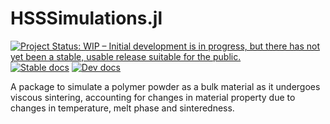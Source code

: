 # HSSSimulations.jl

[![Project Status: WIP – Initial development is in progress, but there has not yet been a stable, usable release suitable for the public.](https://www.repostatus.org/badges/latest/wip.svg)](https://www.repostatus.org/#wip)
[![Stable docs](https://img.shields.io/badge/docs-stable-blue.svg)](https://Oliver-Leete.github.io/HSSSimulations.jl/stable)
[![Dev docs](https://img.shields.io/badge/docs-dev-blue.svg)](https://Oliver-Leete.github.io/HSSSimulations.jl/dev)

A package to simulate a polymer powder as a bulk material as it undergoes
viscous sintering, accounting for changes in material property due to changes in
temperature, melt phase and sinteredness.
